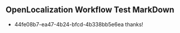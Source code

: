 ## OpenLocalization Workflow Test MarkDown
* 44fe08b7-ea47-4b24-bfcd-4b338bb5e6ea 
thanks!<!--HONumber=Feb16_HO5-->
